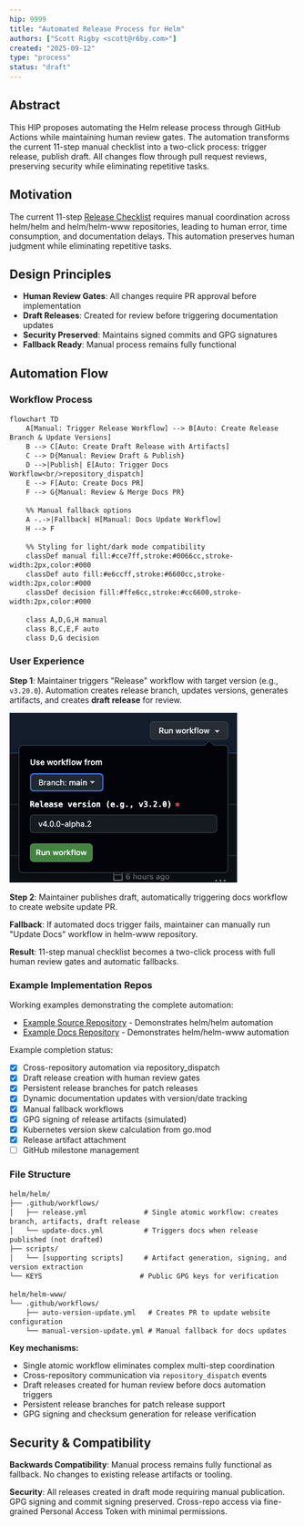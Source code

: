 ```yaml
---
hip: 9999
title: "Automated Release Process for Helm"
authors: ["Scott Rigby <scott@r6by.com>"]
created: "2025-09-12"
type: "process"
status: "draft"
---
```


## Abstract

This HIP proposes automating the Helm release process through GitHub Actions while maintaining human review gates. The automation transforms the current 11-step manual checklist into a two-click process: trigger release, publish draft. All changes flow through pull request reviews, preserving security while eliminating repetitive tasks.

## Motivation

The current 11-step [Release Checklist](https://github.com/helm/helm-www/blob/main/content/en/docs/community/release_checklist.md) requires manual coordination across helm/helm and helm/helm-www repositories, leading to human error, time consumption, and documentation delays. This automation preserves human judgment while eliminating repetitive tasks.

## Design Principles

- **Human Review Gates**: All changes require PR approval before implementation
- **Draft Releases**: Created for review before triggering documentation updates
- **Security Preserved**: Maintains signed commits and GPG signatures
- **Fallback Ready**: Manual process remains fully functional

## Automation Flow

### Workflow Process

```mermaid
flowchart TD
    A[Manual: Trigger Release Workflow] --> B[Auto: Create Release Branch & Update Versions]
    B --> C[Auto: Create Draft Release with Artifacts]
    C --> D{Manual: Review Draft & Publish}
    D -->|Publish| E[Auto: Trigger Docs Workflow<br/>repository_dispatch]
    E --> F[Auto: Create Docs PR]
    F --> G{Manual: Review & Merge Docs PR}

    %% Manual fallback options
    A -.->|Fallback| H[Manual: Docs Update Workflow]
    H --> F

    %% Styling for light/dark mode compatibility
    classDef manual fill:#cce7ff,stroke:#0066cc,stroke-width:2px,color:#000
    classDef auto fill:#e6ccff,stroke:#6600cc,stroke-width:2px,color:#000
    classDef decision fill:#ffe6cc,stroke:#cc6600,stroke-width:2px,color:#000

    class A,D,G,H manual
    class B,C,E,F auto
    class D,G decision
```

### User Experience

**Step 1**: Maintainer triggers "Release" workflow with target version (e.g., `v3.20.0`). Automation creates release branch, updates versions, generates artifacts, and creates **draft release** for review.

<img src="./hip-9999-01.png" width="400" />

**Step 2**: Maintainer publishes draft, automatically triggering docs workflow to create website update PR.

**Fallback**: If automated docs trigger fails, maintainer can manually run "Update Docs" workflow in helm-www repository.

**Result**: 11-step manual checklist becomes a two-click process with full human review gates and automatic fallbacks.

### Example Implementation Repos

Working examples demonstrating the complete automation:
- [Example Source Repository](https://github.com/scottrigby/example-actions-autorelease-source) - Demonstrates helm/helm automation
- [Example Docs Repository](https://github.com/scottrigby/example-actions-autorelease-docs) - Demonstrates helm/helm-www automation

Example completion status:
- [x] Cross-repository automation via repository_dispatch
- [x] Draft release creation with human review gates
- [x] Persistent release branches for patch releases
- [x] Dynamic documentation updates with version/date tracking
- [x] Manual fallback workflows
- [x] GPG signing of release artifacts (simulated)
- [x] Kubernetes version skew calculation from go.mod
- [x] Release artifact attachment
- [ ] GitHub milestone management

### File Structure

```
helm/helm/
├── .github/workflows/
│   ├── release.yml              # Single atomic workflow: creates branch, artifacts, draft release
│   └── update-docs.yml          # Triggers docs when release published (not drafted)
├── scripts/
│   └── [supporting scripts]     # Artifact generation, signing, and version extraction
└── KEYS                        # Public GPG keys for verification

helm/helm-www/
└── .github/workflows/
    ├── auto-version-update.yml   # Creates PR to update website configuration
    └── manual-version-update.yml # Manual fallback for docs updates
```

**Key mechanisms:**
- Single atomic workflow eliminates complex multi-step coordination
- Cross-repository communication via `repository_dispatch` events
- Draft releases created for human review before docs automation triggers
- Persistent release branches for patch release support
- GPG signing and checksum generation for release verification

## Security & Compatibility

**Backwards Compatibility**: Manual process remains fully functional as fallback. No changes to existing release artifacts or tooling.

**Security**: All releases created in draft mode requiring manual publication. GPG signing and commit signing preserved. Cross-repo access via fine-grained Personal Access Token with minimal permissions.
